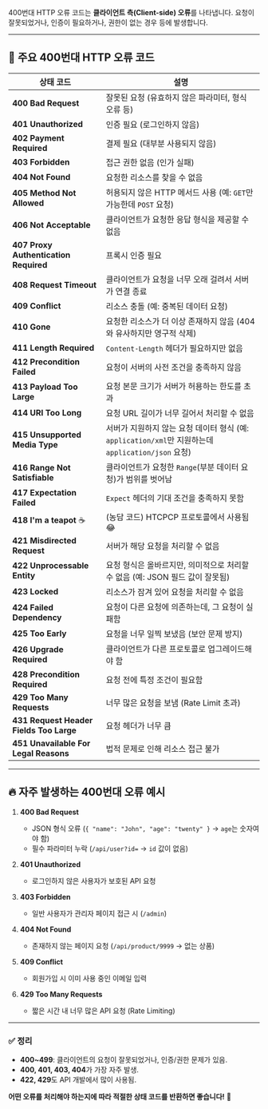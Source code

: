 400번대 HTTP 오류 코드는 **클라이언트 측(Client-side) 오류**를 나타냅니다. 요청이 잘못되었거나, 인증이 필요하거나, 권한이 없는 경우 등에 발생합니다.

---

## 🔹 **주요 400번대 HTTP 오류 코드**

|상태 코드|설명|
|---|---|
|**400 Bad Request**|잘못된 요청 (유효하지 않은 파라미터, 형식 오류 등)|
|**401 Unauthorized**|인증 필요 (로그인하지 않음)|
|**402 Payment Required**|결제 필요 (대부분 사용되지 않음)|
|**403 Forbidden**|접근 권한 없음 (인가 실패)|
|**404 Not Found**|요청한 리소스를 찾을 수 없음|
|**405 Method Not Allowed**|허용되지 않은 HTTP 메서드 사용 (예: `GET`만 가능한데 `POST` 요청)|
|**406 Not Acceptable**|클라이언트가 요청한 응답 형식을 제공할 수 없음|
|**407 Proxy Authentication Required**|프록시 인증 필요|
|**408 Request Timeout**|클라이언트가 요청을 너무 오래 걸려서 서버가 연결 종료|
|**409 Conflict**|리소스 충돌 (예: 중복된 데이터 요청)|
|**410 Gone**|요청한 리소스가 더 이상 존재하지 않음 (404와 유사하지만 영구적 삭제)|
|**411 Length Required**|`Content-Length` 헤더가 필요하지만 없음|
|**412 Precondition Failed**|요청이 서버의 사전 조건을 충족하지 않음|
|**413 Payload Too Large**|요청 본문 크기가 서버가 허용하는 한도를 초과|
|**414 URI Too Long**|요청 URL 길이가 너무 길어서 처리할 수 없음|
|**415 Unsupported Media Type**|서버가 지원하지 않는 요청 데이터 형식 (예: `application/xml`만 지원하는데 `application/json` 요청)|
|**416 Range Not Satisfiable**|클라이언트가 요청한 `Range`(부분 데이터 요청)가 범위를 벗어남|
|**417 Expectation Failed**|`Expect` 헤더의 기대 조건을 충족하지 못함|
|**418 I'm a teapot** ☕|(농담 코드) HTCPCP 프로토콜에서 사용됨 😂|
|**421 Misdirected Request**|서버가 해당 요청을 처리할 수 없음|
|**422 Unprocessable Entity**|요청 형식은 올바르지만, 의미적으로 처리할 수 없음 (예: JSON 필드 값이 잘못됨)|
|**423 Locked**|리소스가 잠겨 있어 요청을 처리할 수 없음|
|**424 Failed Dependency**|요청이 다른 요청에 의존하는데, 그 요청이 실패함|
|**425 Too Early**|요청을 너무 일찍 보냈음 (보안 문제 방지)|
|**426 Upgrade Required**|클라이언트가 다른 프로토콜로 업그레이드해야 함|
|**428 Precondition Required**|요청 전에 특정 조건이 필요함|
|**429 Too Many Requests**|너무 많은 요청을 보냄 (Rate Limit 초과)|
|**431 Request Header Fields Too Large**|요청 헤더가 너무 큼|
|**451 Unavailable For Legal Reasons**|법적 문제로 인해 리소스 접근 불가|

---

## 🔥 **자주 발생하는 400번대 오류 예시**

1. **400 Bad Request**
    
    - JSON 형식 오류 (`{ "name": "John", "age": "twenty" }` → `age`는 숫자여야 함)
    - 필수 파라미터 누락 (`/api/user?id=` → `id` 값이 없음)
2. **401 Unauthorized**
    
    - 로그인하지 않은 사용자가 보호된 API 요청
3. **403 Forbidden**
    
    - 일반 사용자가 관리자 페이지 접근 시 (`/admin`)
4. **404 Not Found**
    
    - 존재하지 않는 페이지 요청 (`/api/product/9999` → 없는 상품)
5. **409 Conflict**
    
    - 회원가입 시 이미 사용 중인 이메일 입력
6. **429 Too Many Requests**
    
    - 짧은 시간 내 너무 많은 API 요청 (Rate Limiting)

---

### ✅ **정리**

- **400~499**: 클라이언트의 요청이 잘못되었거나, 인증/권한 문제가 있음.
- **400, 401, 403, 404**가 가장 자주 발생.
- **422, 429**도 API 개발에서 많이 사용됨.

**어떤 오류를 처리해야 하는지에 따라 적절한 상태 코드를 반환하면 좋습니다!** 🚀